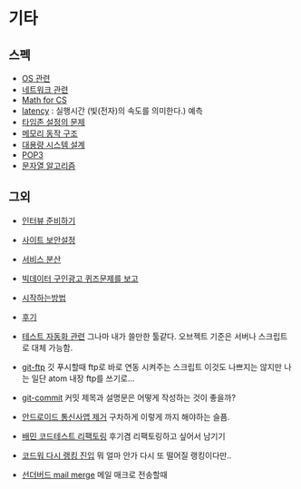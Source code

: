 # 기타

## 스펙

- [OS 관련](https://github.com/sipubot/WIKI/blob/master/ETC/OSSYSTEM.md)
- [네트워크 관련](https://github.com/sipubot/WIKI/blob/master/ETC/NETWORKSYSTEM.md)
- [Math for CS](https://courses.csail.mit.edu/6.042/spring17/mcs.pdf)
- [latency](https://gist.github.com/jboner/2841832) : 실행시간 (빛(전자)의 속도를 의미한다.) 예측
- [타임존 설정의 문제](https://www.youtube.com/watch?v=-5wpm-gesOY)
- [메모리 동작 구조](https://lwn.net/Articles/250967/)
- [대용량 시스템 설계](https://www.cs.cornell.edu/projects/ladis2009/talks/dean-keynote-ladis2009.pdf)
- [POP3](https://github.com/sipubot/WIKI/blob/master/ETC/POP3.md)
- [문자열 알고리즘](http://igm.univ-mlv.fr/~mac/REC/text-algorithms.pdf)

## 그외

- [인터뷰 준비하기](https://github.com/yangshun/tech-interview-handbook)
- [사이트 보안설정](https://github.com/sipubot/WIKI/blob/master/ETC/LETSENCRYPT.md)
- [서비스 분산](http://bcho.tistory.com/948)
- [빅데이터 구인광고 퀴즈문제를 보고](https://github.com/sipubot/WIKI/blob/master/ETC/(BIG)DATA-interviewQuestion.md)
- [시작하는방법](https://github.com/sipubot/WIKI/blob/master/ETC/Small.md)
- [후기](https://github.com/sipubot/WIKI/blob/master/ETC/%ED%9B%84%EA%B8%B0.md)
- [테스트 자동화 관련](http://www.sikuli.org/) 그나마 내가 쓸만한 툴같다. 오브젝트 기준은 서버나 스크립트로 대체 가능함.
- [git-ftp](https://github.com/git-ftp/git-ftp) 깃 푸시할때 ftp로 바로 연동 시켜주는 스크립트 이것도 나쁘지는 않지만 나는 일단 atom 내장 ftp를 쓰기로...
- [git-commit](https://meetup.toast.com/posts/106) 커밋 제목과 설명문은 어떻게 작성하는 것이 좋을까?
- [안드로이드 통신사앱 제거](http://forum.xda-developers.com/android/software/debloater-remove-carrier-bloat-t2998294) 구차하게 이렇게 까지 해야하는 슬픔.
- [배민 코드테스트 리팩토링](https://github.com/sipubot/WIKI/blob/master/ETC/wooah.md) 후기겸 리팩토링하고 싶어서 남기기

- [코드워 다시 랭킹 진입](https://www.codewars.com/users/leaderboard) 뭐 얼마 안가 다시 또 떨어질 랭킹이다만..
- [선더버드 mail merge](https://github.com/sipubot/WIKI/blob/master/ETC/Thunderbird_macro.md) 메일 매크로 전송할때
